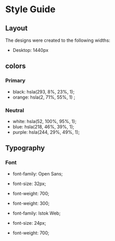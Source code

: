 

# Style Guide

## Layout

The designs were created to the following widths:

- Desktop: 1440px

## colors

### Primary

 - black: hsla(293, 8%, 23%, 1);
 - orange: hsla(2, 71%, 55%, 1) ;


### Neutral

- white: hsla(52, 100%, 95%, 1);
- blue: hsla(218, 46%, 39%, 1);
- purple: hsla(244, 29%, 49%, 1);



## Typography

### Font

- font-family: Open Sans;
- font-size: 32px;
- font-weight: 700;
- font-weight: 300;


- font-family: Istok Web;
- font-size: 24px;
- font-weight: 700;
